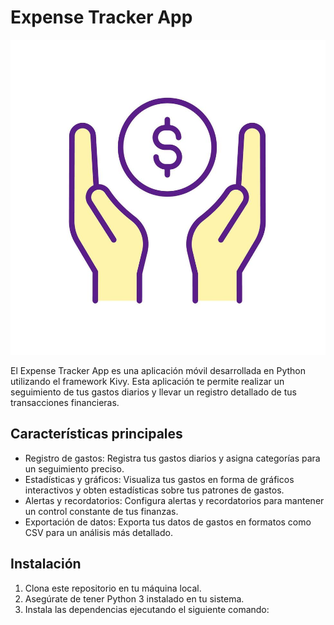 # Expense Tracker App

![Logo](Logo.jpg)

El Expense Tracker App es una aplicación móvil desarrollada en Python utilizando el framework Kivy. Esta aplicación te permite realizar un seguimiento de tus gastos diarios y llevar un registro detallado de tus transacciones financieras.

## Características principales

- Registro de gastos: Registra tus gastos diarios y asigna categorías para un seguimiento preciso.
- Estadísticas y gráficos: Visualiza tus gastos en forma de gráficos interactivos y obten estadísticas sobre tus patrones de gastos.
- Alertas y recordatorios: Configura alertas y recordatorios para mantener un control constante de tus finanzas.
- Exportación de datos: Exporta tus datos de gastos en formatos como CSV para un análisis más detallado.

## Instalación

1. Clona este repositorio en tu máquina local.
2. Asegúrate de tener Python 3 instalado en tu sistema.
3. Instala las dependencias ejecutando el siguiente comando:
